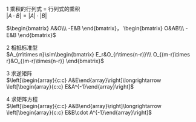 1 乘积的行列式 $=$ 行列式的乘积  
 $|A\cdot B|=|A|\cdot|B|$   
  
 $\begin{bmatrix}  
A&O\\\ -E&B  
\end{bmatrix}，  
\begin{bmatrix}  
O&AB\\\ -E&B  
\end{bmatrix}$   
  
2 相抵标准型  
 $A_{m\times n}\sim\begin{bmatrix}  
E_r&O_{r\times(n-r)}\\\   
O_{(m-r)\times r}&O_{(m-r)\times(n-r)}  
\end{bmatrix}$   
  
3 求逆矩阵  
 $\left[\begin{array}{c:c}  
A&E\end{array}\right]\longrightarrow  
\left[\begin{array}{c:c}  
E&A^{-1}\end{array}\right]$   
  
4 求矩阵方程  
 $\left[\begin{array}{c:c}  
A&B\end{array}\right]\longrightarrow  
\left[\begin{array}{c:c}  
E&B\cdot A^{-1}\end{array}\right]$   
